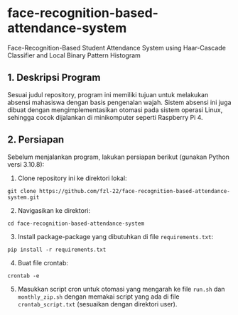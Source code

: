 # face-recognition-based-attendance-system
Face-Recognition-Based Student Attendance System using Haar-Cascade Classifier and Local Binary Pattern Histogram

## 1. Deskripsi Program
Sesuai judul repository, program ini memiliki tujuan untuk melakukan absensi mahasiswa dengan basis pengenalan wajah. Sistem absensi ini juga dibuat dengan mengimplementasikan otomasi pada sistem operasi Linux, sehingga cocok dijalankan di minikomputer seperti Raspberry Pi 4.

## 2. Persiapan
Sebelum menjalankan program, lakukan persiapan berikut (gunakan Python versi 3.10.8):

1. Clone repository ini ke direktori lokal:
`````
git clone https://github.com/fzl-22/face-recognition-based-attendance-system.git
`````

2. Navigasikan ke direktori:
`````
cd face-recognition-based-attendance-system
`````

3. Install package-package yang dibutuhkan di file `requirements.txt`:
`````
pip install -r requirements.txt
`````

4. Buat file crontab:
`````
crontab -e
`````

5. Masukkan script cron untuk otomasi yang mengarah ke file `run.sh` dan `monthly_zip.sh` dengan memakai script yang ada di file `crontab_script.txt` (sesuaikan dengan direktori user). 
